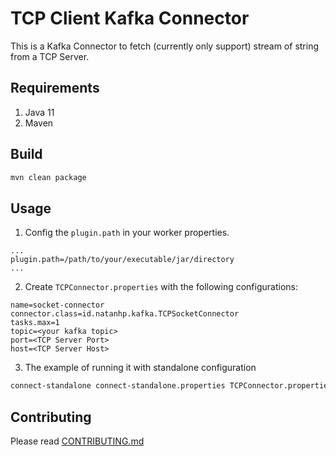 # TCP Client Kafka Connector

This is a Kafka Connector to fetch (currently only support) stream of string from a TCP Server.

## Requirements

1. Java 11
2. Maven

## Build

```bash
mvn clean package
```

## Usage

1. Config the `plugin.path` in your worker properties.

```properties
...
plugin.path=/path/to/your/executable/jar/directory
...
```

2. Create `TCPConnector.properties` with the following configurations:

```properties
name=socket-connector
connector.class=id.natanhp.kafka.TCPSocketConnector
tasks.max=1
topic=<your kafka topic>
port=<TCP Server Port>
host=<TCP Server Host>
```

3. The example of running it with standalone configuration

```bash
connect-standalone connect-standalone.properties TCPConnector.properties
```

## Contributing
Please read [CONTRIBUTING.md](CONTRIBUTING.md)